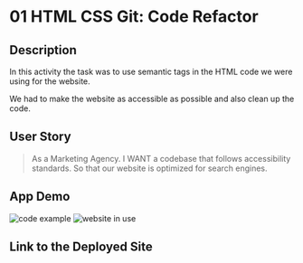 # 01 HTML CSS Git: Code Refactor

## Description

In this activity the task was to use semantic tags in the HTML code we were using for the website. 

We had to make the website as accessible as possible and also clean up the code. 

## User Story

>  As a Marketing Agency.
>  I WANT a codebase that follows accessibility standards.
>  So that our website is optimized for search engines.

## App Demo 

![code example](gifs\code.gif)
![website in use](gifs\site.gif)

## Link to the Deployed Site
